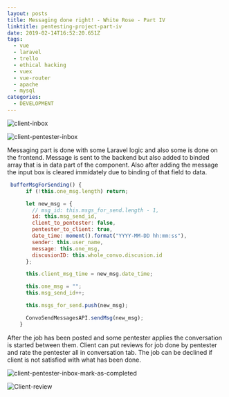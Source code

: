 ```yaml
---
layout: posts
title: Messaging done right! - White Rose - Part IV
linktitle: pentesting-project-part-iv
date: 2019-02-14T16:52:20.651Z
tags:
  - vue
  - laravel
  - trello
  - ethical hacking
  - vuex
  - vue-router
  - apache
  - mysql
categories:
  - DEVELOPMENT
---
```

![client-inbox](/img/client-inbox.png "Client Inbox")

![client-pentester-inbox](/img/client-pentester-inbox.png "Client & Pentester Inbox")

Messaging part is done with some Laravel logic and also some is done on the frontend. Message is sent to the backend but also added to binded array that is in data part of the component. Also after adding the message the input box is cleared immidately due to binding of that field to data.

```js
 bufferMsgForSending() {
      if (!this.one_msg.length) return;

      let new_msg = {
        // msg_id: this.msgs_for_send.length - 1,
        id: this.msg_send_id,
        client_to_pentester: false,
        pentester_to_client: true,
        date_time: moment().format("YYYY-MM-DD hh:mm:ss"),
        sender: this.user_name,
        message: this.one_msg,
        discusionID: this.whole_convo.discusion.id
      };

      this.client_msg_time = new_msg.date_time;

      this.one_msg = "";
      this.msg_send_id++;

      this.msgs_for_send.push(new_msg);

      ConvoSendMessagesAPI.sendMsg(new_msg);
    }
```

After the job has been posted and some pentester applies the conversation is started between them. Client can put reviews for job done by pentester and rate the pentester all in conversation tab. The job can be declined if client is not satisfied with what has been done.

![client-pentester-inbox-mark-as-completed](/img/client-side-inbox-after-marked-as-completed.png "Pentester finished the job")

![Client-review](/img/client-reviewing-pentester.png "Client leaving review for pentester")
